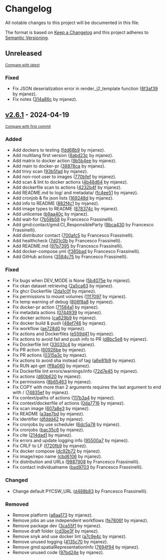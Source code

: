 # Changelog

All notable changes to this project will be documented in this file.

The format is based on [Keep a Changelog](http://keepachangelog.com/en/1.0.0/)
and this project adheres to [Semantic Versioning](http://semver.org/spec/v2.0.0.html).

<!-- insertion marker -->
## Unreleased

<small>[Compare with latest](https://github.com/mjanez/ckan-pycsw/compare/v2.6.1...HEAD)</small>

### Fixed

- Fix JSON deserialization error in render_j2_template function ([8f3af39](https://github.com/mjanez/ckan-pycsw/commit/8f3af397bd06c7af685c5a81ef2f093da2916c86) by mjanez).
- Fix notes ([314a86c](https://github.com/mjanez/ckan-pycsw/commit/314a86ccdaf4d7238c3e012dff237d1c1eb667ab) by mjanez).

<!-- insertion marker -->
## [v2.6.1](https://github.com/mjanez/ckan-pycsw/releases/tag/v2.6.1) - 2024-04-19

<small>[Compare with first commit](https://github.com/mjanez/ckan-pycsw/compare/f6e2c7c94d0663834f1433df73a1c43cd489405e...v2.6.1)</small>

### Added

- Add dockers to testing ([fdd68b9](https://github.com/mjanez/ckan-pycsw/commit/fdd68b967dd1d4db96e58099e243d257760781a2) by mjanez).
- Add multilang first version ([8abd23c](https://github.com/mjanez/ckan-pycsw/commit/8abd23c5b825a477ff39dfa3a3dc358e5302f236) by mjanez).
- Add matrix to docker action ([9b5b4ee](https://github.com/mjanez/ckan-pycsw/commit/9b5b4ee501002307d76565169cee4358c132f7e9) by mjanez).
- Add main to docker-pr ([38878ca](https://github.com/mjanez/ckan-pycsw/commit/38878ca7401c11cc6a940c6c6c4bd7d483740524) by mjanez).
- Add trivy scan ([93b5fad](https://github.com/mjanez/ckan-pycsw/commit/93b5fadd417362b53e784443a442ee84b798f427) by mjanez).
- Add non-root user to images ([770bfef](https://github.com/mjanez/ckan-pycsw/commit/770bfefbaad918db0314cc87277fde0b445140a0) by mjanez).
- Add scan & lint to docker actions ([4b48d64](https://github.com/mjanez/ckan-pycsw/commit/4b48d642103da7ea8fd48fcaef1c80fc1d329914) by mjanez).
- Add dockerfile scan to actions ([4232b4f](https://github.com/mjanez/ckan-pycsw/commit/4232b4fbd9a06759b7d5e9de8322452c53347b1b) by mjanez).
- Add README.md to log/ and metadata/ ([fc4ee51](https://github.com/mjanez/ckan-pycsw/commit/fc4ee5147e44f3f393947c1d52108ea1cc90d01d) by mjanez).
- Add cronjob & fix json lists ([169248d](https://github.com/mjanez/ckan-pycsw/commit/169248de5a3f67e0158c8fb183984fd5922dcf54) by mjanez).
- Add info to README ([882f4c1](https://github.com/mjanez/ckan-pycsw/commit/882f4c145de35db25fed87757cf5969c3bfb40be) by mjanez).
- Add image types to README ([878374c](https://github.com/mjanez/ckan-pycsw/commit/878374cd55d56a7772cdedb851bd26f3923d1de3) by mjanez).
- Add unlicense ([b9aa40c](https://github.com/mjanez/ckan-pycsw/commit/b9aa40cb6403f6541ffef48e8e7b63fbe3ff2aa3) by mjanez).
- Add wait-for ([7b58b58](https://github.com/mjanez/ckan-pycsw/commit/7b58b5852e77bbbaf3574536c753b6a57f05b7fa) by Francesco Frassinelli).
- Add gmd:contact/gmd:CI_ResponsibleParty ([8bca430](https://github.com/mjanez/ckan-pycsw/commit/8bca43055a33f9fc9a64ac18bbae24d7c6a158ac) by Francesco Frassinelli).
- Add distributor contact ([700afc5](https://github.com/mjanez/ckan-pycsw/commit/700afc512e57699f9f6ee60037fe06829e80bd86) by Francesco Frassinelli).
- Add healthcheck ([7d01c0b](https://github.com/mjanez/ckan-pycsw/commit/7d01c0b977dc8f4aa4c56106a37868a1c3a47d96) by Francesco Frassinelli).
- Add README.md ([97b7395](https://github.com/mjanez/ckan-pycsw/commit/97b7395cb761735a3880b79994c37e51f3c44f58) by Francesco Frassinelli).
- Add docker-compose.yml ([f385bad](https://github.com/mjanez/ckan-pycsw/commit/f385badb53381af35fe7ec430b64d1ac38c219d2) by Francesco Frassinelli).
- Add GitHub actions ([3584c75](https://github.com/mjanez/ckan-pycsw/commit/3584c75b2c6f07098d7789f374acb94593dac10a) by Francesco Frassinelli).

### Fixed

- Fix bugs when DEV_MODE is None ([5b4075e](https://github.com/mjanez/ckan-pycsw/commit/5b4075e64ed89e662bcdc939e678a79409d384d9) by mjanez).
- Fix ckan dataset retrieving ([2a5ca63](https://github.com/mjanez/ckan-pycsw/commit/2a5ca63e8bc17bb1e82c5d5998ab4b692fabef9b) by mjanez).
- Fix ghcr Dockerfile ([2da1c0f](https://github.com/mjanez/ckan-pycsw/commit/2da1c0f4aa3ae995261ac75e93b4738c7e5a2ac1) by mjanez).
- Fix permissions to mount volumes ([11f7097](https://github.com/mjanez/ckan-pycsw/commit/11f7097b19741666d79d61f48ff0f18e5cc25eac) by mjanez).
- Fix temp warning of debug ([806f8a8](https://github.com/mjanez/ckan-pycsw/commit/806f8a8400ed6bfa8b8ab9ab3ad04b37b02c7186) by mjanez).
- Fix docker-pr action ([71584a1](https://github.com/mjanez/ckan-pycsw/commit/71584a114092e1da22efe88e380436d9770aad95) by mjanez).
- Fix metadata actions ([0744939](https://github.com/mjanez/ckan-pycsw/commit/0744939fc068ddb983e89a9ed46922aaf8c613b6) by mjanez).
- Fix docker actions ([ca629b9](https://github.com/mjanez/ckan-pycsw/commit/ca629b9c8297dcde3742d0aa470a1140b0de5cae) by mjanez).
- Fix docker build & push ([48ef746](https://github.com/mjanez/ckan-pycsw/commit/48ef7463d0cc312a93e6009dff48eba3d7c5da2a) by mjanez).
- Fix workflow ([ae728d0](https://github.com/mjanez/ckan-pycsw/commit/ae728d0a48e0dfef19639894dc0b90905d1d7f84) by mjanez).
- Fix actions and Dockerfiles ([e559d41](https://github.com/mjanez/ckan-pycsw/commit/e559d4181c0fca6501f9387480c6219e66fec371) by mjanez).
- Fix actions to avoid fail and push info to PR ([d8bc5e8](https://github.com/mjanez/ckan-pycsw/commit/d8bc5e88cdf48b22576d3df9fa39545e3c226a28) by mjanez).
- Fix Dockerfile lint ([33033c4](https://github.com/mjanez/ckan-pycsw/commit/33033c40a20e09f914806284e09dfe9bdfd5281e) by mjanez).
- Fix PR action ([60926be](https://github.com/mjanez/ckan-pycsw/commit/60926be3760751aa53b8dd281465f63f17cdd35a) by mjanez).
- Fix PR actions ([0315a3c](https://github.com/mjanez/ckan-pycsw/commit/0315a3c9fad1be137645625a860feb014e3d41db) by mjanez).
- Fix actions to avoid sha instead of tag ([a6e81b9](https://github.com/mjanez/ckan-pycsw/commit/a6e81b98117ed0c2b2359de0abda154852b37069) by mjanez).
- Fix RUN apt-get ([ff8a060](https://github.com/mjanez/ckan-pycsw/commit/ff8a0608492f398a1a71a0d0e9d816c15ea7b192) by mjanez).
- Fix Dockerfile lint errors/warnings/info ([72d7e45](https://github.com/mjanez/ckan-pycsw/commit/72d7e451a2f329b20315efaefd204db9f9c7b344) by mjanez).
- Fix actions ([d60b620](https://github.com/mjanez/ckan-pycsw/commit/d60b620c2205502c369931d6112896ed9f9f94f0) by mjanez).
- Fix permissions ([8b65463](https://github.com/mjanez/ckan-pycsw/commit/8b65463f780974329b6ae0fb79f2134295984e7a) by mjanez).
- Fix COPY with more than 2 arguments requires the last argument to end with / ([74835ef](https://github.com/mjanez/ckan-pycsw/commit/74835ef19781564bba713a5c1c7e78165270b32b) by mjanez).
- Fix context/paths of actions ([117b3a4](https://github.com/mjanez/ckan-pycsw/commit/117b3a430a95bd8a4e331abeb2411de4fbd7b010) by mjanez).
- Fix context/dockerfile of actions ([0da7716](https://github.com/mjanez/ckan-pycsw/commit/0da7716d964be71bf3bb1b64e406371dbba0b201) by mjanez).
- Fix scan image ([607a8e3](https://github.com/mjanez/ckan-pycsw/commit/607a8e34b6b09afb28cecdca06537d4a3b3d0f4e) by mjanez).
- Fix README ([a3ae7bd](https://github.com/mjanez/ckan-pycsw/commit/a3ae7bde1f08b1c2fdfae3cc9bce600fcd490ee7) by mjanez).
- Fix identifier ([dfddd42](https://github.com/mjanez/ckan-pycsw/commit/dfddd420a89a98bfab9ad173b1df0e6ca2fcd19b) by mjanez).
- Fix cronjobs by use scheduler ([6dc5a78](https://github.com/mjanez/ckan-pycsw/commit/6dc5a78bbbe256f898607aeba852ff5a1ae9e670) by mjanez).
- Fix cronjobs ([bac35c6](https://github.com/mjanez/ckan-pycsw/commit/bac35c6d338474642f67c6c4d214b56fb3e1735d) by mjanez).
- Fix cite ([214dad1](https://github.com/mjanez/ckan-pycsw/commit/214dad1b81f0a3ec098c65715ce822fb39c331e0) by mjanez).
- Fix errors and update logging info ([95500a7](https://github.com/mjanez/ckan-pycsw/commit/95500a7f30d2da61739567a90b8771c51b93ff00) by mjanez).
- Fix CRLF to LF ([f720fb9](https://github.com/mjanez/ckan-pycsw/commit/f720fb9924a68c9b07f46da9a7bc78082f910aa5) by mjanez).
- Fix docker compose ([dc92b72](https://github.com/mjanez/ckan-pycsw/commit/dc92b72a797978338e4c495779bf07645be0f8d5) by mjanez).
- Fix image/repo name ([cbd6106](https://github.com/mjanez/ckan-pycsw/commit/cbd6106258598d232d1e369eae7718df936c4ae1) by mjanez).
- Fix distribution and URLs ([9887908](https://github.com/mjanez/ckan-pycsw/commit/98879081730142eb9d8641f4b2609051227effcd) by Francesco Frassinelli).
- Fix contact individualname ([bad9703](https://github.com/mjanez/ckan-pycsw/commit/bad970356a9a2bfeef4390394dea3131c2e656fc) by Francesco Frassinelli).

### Changed

- Change default PYCSW_URL ([d488b83](https://github.com/mjanez/ckan-pycsw/commit/d488b83bbcd65c49b9bca6a217cc6efd14f2a19f) by Francesco Frassinelli).

### Removed

- Remove platform ([a8aa173](https://github.com/mjanez/ckan-pycsw/commit/a8aa173764bb339e7795702251e1cab0ef3c8b51) by mjanez).
- Remove jobs an use independent workflows ([fe7806f](https://github.com/mjanez/ckan-pycsw/commit/fe7806f79b3b032e9ecc10672de260c4d9c2f0df) by mjanez).
- Remove package dev ([3ca55f1](https://github.com/mjanez/ckan-pycsw/commit/3ca55f1a7f5de0a469df1cc3ab2ab6d2e54b8269) by mjanez).
- Remove draft folder ([cd3be3f](https://github.com/mjanez/ckan-pycsw/commit/cd3be3f206ad4d97a599b2a4a78e09c7f29e8d1c) by mjanez).
- Remove snyk and use docker lint ([a7c9e4c](https://github.com/mjanez/ckan-pycsw/commit/a7c9e4c081b321e0e9d00f2867085e8b6dbda417) by mjanez).
- Remove unused logging ([4135c70](https://github.com/mjanez/ckan-pycsw/commit/4135c700cbd943800b9d7a2b4aff04d5e54a1374) by mjanez).
- Remove gmd:spatialRepresentationInfo ([7694f94](https://github.com/mjanez/ckan-pycsw/commit/7694f940837cb99aeb4267d9f11d3bf44aaa770c) by mjanez).
- Remove unused code ([97bd24e](https://github.com/mjanez/ckan-pycsw/commit/97bd24e0332e3fd55e338951ca9a345f643b29c5) by mjanez).

